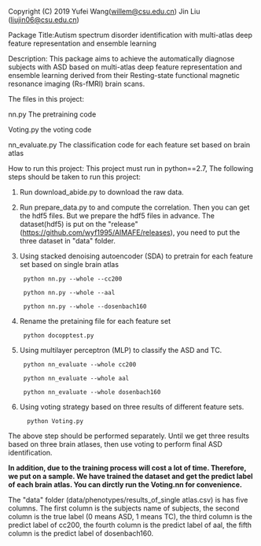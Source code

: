 Copyright (C) 2019 Yufei Wang(willem@csu.edu.cn) Jin Liu (liujin06@csu.edu.cn)

Package Title:Autism spectrum disorder identification with multi-atlas deep feature representation and ensemble learning

Description: This package aims to achieve the automatically diagnose subjects with ASD based on multi-atlas deep feature representation and ensemble learning derived from their Resting-state functional magnetic resonance imaging (Rs-fMRI) brain scans.

The files in this project:

nn.py  The pretraining code

Voting.py the voting code

nn_evaluate.py The classification code for each feature set based on brain atlas


How to run this project:
This project must run in python==2.7, The following steps should be taken to run this project:

1. Run download_abide.py to download the raw data.

2. Run prepare_data.py to  and compute the correlation. Then you can get the hdf5 files. But we prepare the hdf5 files in advance. The dataset(hdf5) is put on the "release"(https://github.com/wyf1995/AIMAFE/releases), you need to put the three dataset in "data" folder.

3. Using stacked denoising autoencoder (SDA) to pretrain for each feature set based on single brain atlas

        python nn.py --whole --cc200
  
        python nn.py --whole --aal
  
        python nn.py --whole --dosenbach160
 
4. Rename the pretaining file for each feature set

        python docopptest.py
  
5. Using multilayer perceptron (MLP) to classify the ASD and TC.

        python nn_evaluate --whole cc200
 
        python nn_evaluate --whole aal
 
        python nn_evaluate --whole dosenbach160
 
6. Using voting strategy based on three results of different feature sets.

         python Voting.py
         

The above step should be performed separately. Until we get three results based on three brain atlases, then use voting to perform final ASD identification.



**In addition, due to the training process will cost a lot of time. Therefore, we put on a sample. We have trained the dataset and get the predict label of each brain atlas. You can dirctly run the Voting.nn for convenience.**

The "data" folder (data/phenotypes/results_of_single atlas.csv) is has five columns. The first column is the subjects name of subjects, the second column is the true label (0 means ASD, 1 means TC), the third column is the predict label of cc200, the fourth column is the predict label of aal, the fifth column is the predict label of dosenbach160. 



